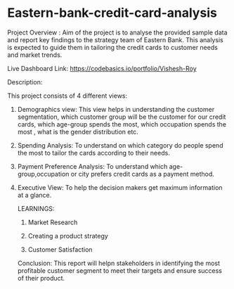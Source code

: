 # Eastern-bank-credit-card-analysis

Project Overview : Aim of the project is to analyse the provided sample data and report key findings to the strategy team of Eastern Bank. This analysis is expected to guide them in tailoring the credit cards to customer needs and market trends.

Live Dashboard Link: https://codebasics.io/portfolio/Vishesh-Roy

Description:

This project consists of 4 different views:

1) Demographics view: This view helps in understanding the customer segmentation, which customer group will be the customer for our credit cards, which age-group spends the most, which occupation spends the most , what is the gender distribution etc.

2) Spending Analysis: To understand on which category do people spend the most to tailor the cards according to their needs.

3) Payment Preference Analysis: To understand which age-group,occupation or city prefers credit cards as a payment method.

4) Executive View: To help the decision makers get maximum information at a glance.

   LEARNINGS:

   1) Market Research
  
   2) Creating a product strategy
  
   3) Customer Satisfaction
  
   Conclusion: This report will helpn stakeholders in identifying the most profitable customer segment to meet their targets and ensure success of their product.
